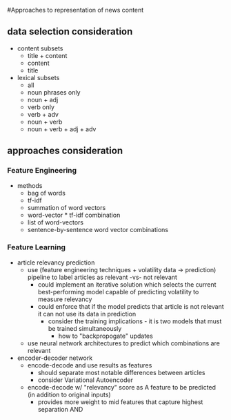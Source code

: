 #Approaches to representation of news content

## data selection consideration
- content subsets
    - title + content
    - content
    - title
- lexical subsets
    - all
    - noun phrases only
    - noun + adj
    - verb only
    - verb + adv
    - noun + verb
    - noun + verb + adj + adv


## approaches consideration


### Feature Engineering
- methods
    - bag of words
    - tf-idf
    - summation of word vectors
    - word-vector * tf-idf combination
    - list of word-vectors
    - sentence-by-sentence word vector combinations

### Feature Learning
- article relevancy prediction  
    - use (feature engineering techniques + volatility data -> prediction) pipeline to label articles as relevant -vs- not relevant
        - could implement an iterative solution which selects the current best-performing model capable of predicting volatility to measure relevancy
        - could enforce that if the model predicts that article is not relevant it can not use its data in prediction
            - consider the training implications - it is two models that must be trained simultaneously
                - how to "backpropogate" updates
    - use neural network architectures to predict which combinations are relevant
- encoder-decoder network
    - encode-decode and use results as features
        - should separate most notable differences between articles
        - consider Variational Autoencoder
    - encode-decode w/ "relevancy" score as A feature to be predicted (in addition to original inputs)
        - provides more weight to mid features that capture highest separation AND  
